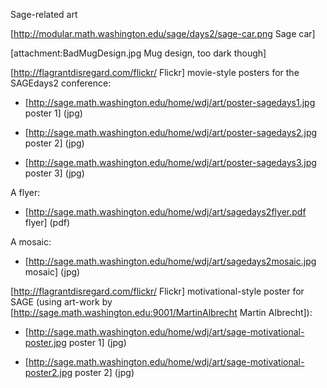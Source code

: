 Sage-related art

[http://modular.math.washington.edu/sage/days2/sage-car.png Sage car]

[attachment:BadMugDesign.jpg Mug design, too dark though]

[http://flagrantdisregard.com/flickr/ Flickr] movie-style posters for the 
SAGEdays2 conference:

* [http://sage.math.washington.edu/home/wdj/art/poster-sagedays1.jpg poster 1] (jpg)

* [http://sage.math.washington.edu/home/wdj/art/poster-sagedays2.jpg poster 2] (jpg)

* [http://sage.math.washington.edu/home/wdj/art/poster-sagedays3.jpg poster 3] (jpg)

A flyer:

* [http://sage.math.washington.edu/home/wdj/art/sagedays2flyer.pdf flyer]  (pdf)

A mosaic:

* [http://sage.math.washington.edu/home/wdj/art/sagedays2mosaic.jpg mosaic] (jpg)

[http://flagrantdisregard.com/flickr/ Flickr] motivational-style poster for SAGE (using art-work
by [http://sage.math.washington.edu:9001/MartinAlbrecht Martin Albrecht]):

* [http://sage.math.washington.edu/home/wdj/art/sage-motivational-poster.jpg poster 1] (jpg)

* [http://sage.math.washington.edu/home/wdj/art/sage-motivational-poster2.jpg poster 2] (jpg)
